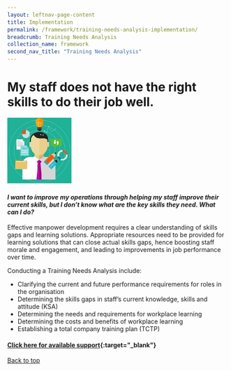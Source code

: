 ```yaml
---
layout: leftnav-page-content
title: Implementation
permalink: /framework/training-needs-analysis-implementation/
breadcrumb: Training Needs Analysis
collection_name: framework
second_nav_title: "Training Needs Analysis"
---
```



# **My staff does not have the right skills to do their job well.**

<div class="col is-half-desktop is-half-tablet">
			<a href="/implementations/training-needs-analysis"><img src="/images/tna.jpg" alt="tna"></a>
		</div>
		
#### *I want to improve my operations through helping my staff improve their current skills, but I don’t know what are the key skills they need. What can I do?* 

Effective manpower development requires a clear understanding of skills gaps and learning solutions. 
Appropriate resources need to be provided for learning solutions that can close actual skills gaps, hence boosting staff morale and engagement, and leading to improvements in job performance over time. 

Conducting a Training Needs Analysis include:

- Clarifying the current and future performance requirements for roles in the organisation
- Determining the skills gaps in staff’s current knowledge, skills and attitude (KSA)
- Determining  the needs and requirements for workplace learning
- Determining the costs and benefits of workplace learning
- Establishing a total company training plan (TCTP)


#### [Click here for available support](https://nyp-wpl-staging.netlify.com/framework/training-needs-analysis-support/){:target="_blank"}

[Back to top](#top)
